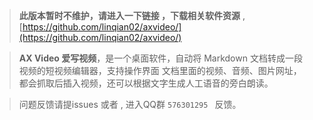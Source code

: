 > **此版本暂时不维护，请进入一下链接 ，下载相关软件资源** ,
> [https://github.com/linqian02/axvideo/](https://github.com/linqian02/axvideo/)
 

> **AX Video 爱写视频**，是一个桌面软件，自动将 Markdown 文档转成一段视频的短视频编辑器，支持操作界面
文档里面的视频、音频、图片网址，都会抓取后插入视频，还可以根据文字生成人工语音的旁白朗读。


> 问题反馈请提issues 或者 , 进入QQ群 `576301295 ` 反馈。
